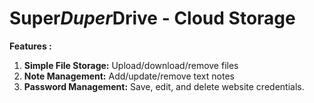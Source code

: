 # Super*Duper*Drive - Cloud Storage

**Features :**
1. **Simple File Storage:** Upload/download/remove files
2. **Note Management:** Add/update/remove text notes
3. **Password Management:** Save, edit, and delete website credentials.  
